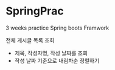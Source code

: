 # SpringPrac
3 weeks practice Spring boots Framwork
<p>전체 게시글 목록 조회</p>
<ul>
  <li>제목, 작성자명, 작성 날짜를 조회</li>
  <li>작성 날짜 기준으로 내림차순 정렬하기</ul>
</ul>
